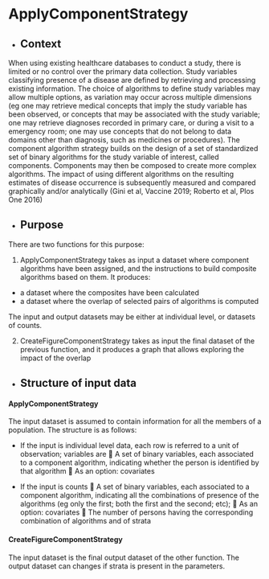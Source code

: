 # ApplyComponentStrategy


 - ##	Context


When using existing healthcare databases to conduct a study, there is limited
or no control over the primary data collection. Study variables classifying presence of a disease are defined by retrieving and processing existing information. The choice of algorithms to define study variables may allow multiple options, as variation may occur across multiple dimensions (eg one may retrieve medical concepts that imply the study variable has been observed, or concepts that may be associated with the study variable; one may retrieve diagnoses recorded in primary care, or during a visit to a emergency room; one may use concepts that do not belong to data domains other than diagnosis, such as medicines or procedures). The component algorithm strategy builds on the design of a set of standardized set of binary algorithms for the study variable of interest, called components. Components may then be composed to create more complex algorithms. The impact of using different algorithms on the resulting estimates of disease occurrence is subsequently measured and compared graphically and/or analytically (Gini et al, Vaccine 2019; Roberto et al, Plos One 2016)


 - ## Purpose

There are two functions for this purpose:
 1.	ApplyComponentStrategy takes as input a dataset where component algorithms have been assigned, and the instructions to build composite algorithms based on them. It produces:


 -	a dataset where the composites have been calculated
 -	a dataset where the overlap of selected pairs of algorithms is computed


The input and output datasets may be either at individual level, or datasets of counts.


 2.	CreateFigureComponentStrategy takes as input the final dataset of the previous function, and it produces a graph that allows exploring the impact of the overlap


-	## Structure of input data

 #### ApplyComponentStrategy
The input dataset is assumed to contain information for all the members of a population. The structure is as follows:

 - If the input is individual level data, each row is referred to a unit of observation; variables are
	A set of binary variables, each associated to a component algorithm, indicating whether the person is identified by that algorithm
	As an option: covariates 

 - If the input is counts
	A set of binary variables, each associated to a component algorithm, indicating all the combinations of presence of the algorithms (eg only the first; both the first and the second; etc); 
	As an option: covariates
	The number of persons having the corresponding combination of algorithms and of strata

  #### CreateFigureComponentStrategy
The input dataset is the final output dataset of the other function. The output dataset can changes if strata is present in the parameters.  
